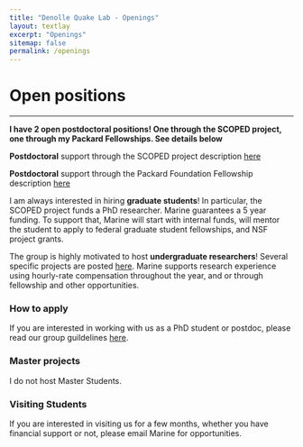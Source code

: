 ```yaml
---
title: "Denolle Quake Lab - Openings"
layout: textlay
excerpt: "Openings"
sitemap: false
permalink: /openings
---
```


# Open positions
---
**I have 2 open postdoctoral positions! One through the SCOPED project, one through my Packard Fellowships. See details below**

**Postdoctoral** support through the SCOPED project description [here](./downloads/SCOPED_announcement.pdf)

**Postdoctoral** support through the Packard Foundation Fellowship description [here](./downloads/Packard_2021-2022_postdoc.pdf)

I am always interested in hiring **graduate students**! In particular, the SCOPED project funds a PhD researcher. Marine guarantees a 5 year funding. To support that, Marine will start with internal funds, will mentor the student to apply to federal graduate student fellowships, and NSF project grants.

The group is highly motivated to host **undergraduate researchers**! Several specific projects are posted [here](./downloads/URE.pdf). Marine supports research experience using hourly-rate compensation throughout the year, and or through fellowship and other opportunities.

### How to apply
If you are interested in working with us as a PhD student or postdoc, please read our group guildelines [here](https://github.com/Denolle-Lab/working_as_a_group/blob/main/onboarding.md).

### Master projects 
I do not host Master Students.

### Visiting Students
If you are interested in visiting us for a few months, whether you have financial support or not, please email Marine for opportunities.


<figure>
<!-- <img src="{{ site.url }}{{ site.baseurl }}/images/picpic/Gallery/.jpg" width="95%"> -->
</figure>

